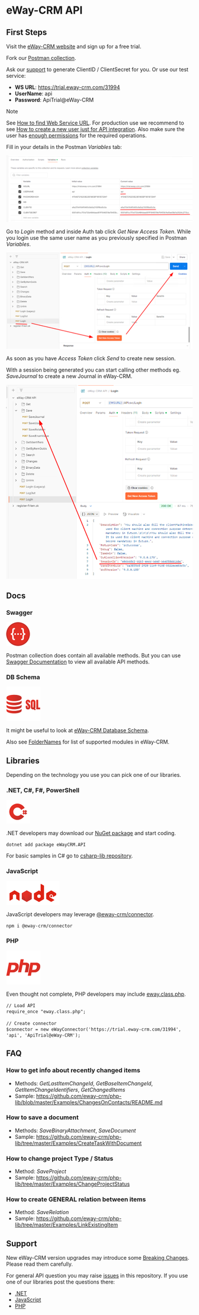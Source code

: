 # eWay-CRM API

## First Steps

Visit the [eWay-CRM website](https://www.eway-crm.com) and sign up for a free trial.

Fork our [Postman collection](https://eway.cr/postman).

Ask our [support](mailto:support@eway-crm.com) to generate ClientID / ClientSecret for you.
Or use our test service:
* **WS URL**: https://trial.eway-crm.com/31994
* **UserName**: api
* **Password**: ApiTrial@eWay-CRM

> [!NOTE]
> See [How to find Web Service URL](https://www.eway-crm.com/resources/how-to-use-eway-crm/set-or-change-web-service-address/).
> For production use we recommend to see [How to create a new user just for API integration](https://kb.eway-crm.com/en/faq-1/installation/how-to-create-api-user).
> Also make sure the user has [enough permissions](https://kb.eway-crm.com/en/documentation/5-administration-application/1-users/users-create-and-manage#effective-permissions) for the required operations.

Fill in your details in the Postman *Variables* tab:

![Postman credentials](assets/postman-credentials.png)

Go to *Login* method and inside Auth tab click *Get New Access Token*. While you login
use the same user name as you previously specified in Postman *Variables*.

![Postman login](assets/postman-login.png)

As soon as you have *Access Token* click *Send* to create new session.

With a session being generated you can start calling other methods eg. *SaveJournal* to create a new Journal in eWay-CRM.

![Postman session](assets/postman-session.png)

## Docs

### Swagger

![Swagger](assets/swagger.png)

Postman collection does contain all available methods.
But you can use [Swagger Documentation](https://swagger.eway-crm.io/) to view all available API methods.

### DB Schema

![DB Schema](assets/dbscheme.png)

It might be useful to look at [eWay-CRM Database Schema](https://dev.eway-crm.com/docs/database-schema.html).

Also see [FolderNames](FolderNames.md) for list of supported modules in eWay-CRM.

## Libraries

Depending on the technology you use you can pick one of our libraries.

### .NET, C#, F#, PowerShell

![csharp-lib](assets/csharp.png)

.NET developers may download our [NuGet package](https://www.nuget.org/packages/eWayCRM.API) and start coding.

```
dotnet add package eWayCRM.API
```

For basic samples in C# go to [csharp-lib repository](https://github.com/eway-crm/csharp-lib).

### JavaScript

![nodejs](assets/nodejs.png)

JavaScript developers may leverage [@eway-crm/connector](https://www.npmjs.com/package/@eway-crm/connector).

```
npm i @eway-crm/connector
```

### PHP

![php](assets/php.png)

Even thought not complete, PHP developers may include [eway.class.php](https://github.com/eway-crm/php-lib).

```
// Load API
require_once "eway.class.php";

// Create connector
$connector = new eWayConnector('https://trial.eway-crm.com/31994', 'api', 'ApiTrial@eWay-CRM');
```

## FAQ

### How to get info about recently changed items

* Methods: *GetLastItemChangeId*, *GetBaseItemChangeId*, *GetItemChangeIdentifiers*, *GetChangedItems*
* Sample: https://github.com/eway-crm/php-lib/blob/master/Examples/ChangesOnContacts/README.md

### How to save a document

* Methods: *SaveBinaryAttachment*, *SaveDocument*
* Sample: https://github.com/eway-crm/php-lib/tree/master/Examples/CreateTaskWithDocument

### How to change project Type / Status

* Method: *SaveProject*
* Sample: https://github.com/eway-crm/php-lib/tree/master/Examples/ChangeProjectStatus

### How to create GENERAL relation between items

* Method: *SaveRelation*
* Sample: https://github.com/eway-crm/php-lib/tree/master/Examples/LinkExistingItem

## Support

New eWay-CRM version upgrades may introduce some [Breaking Changes](Breaking%20Changes.md). Please read them carefully.

For general API question you may raise [issues](https://github.com/eway-crm/api/issues) in this repository.
If you use one of our libraries post the questions there:
* [.NET](https://github.com/eway-crm/csharp-lib/issues)
* [JavaScript](https://github.com/eway-crm/js-lib/issues)
* [PHP](https://github.com/eway-crm/php-lib/issues)